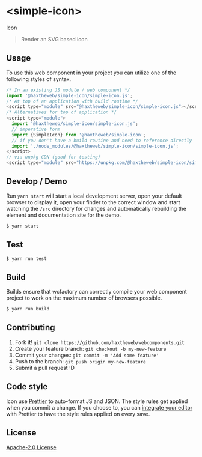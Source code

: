 # &lt;simple-icon&gt;

Icon
> Render an SVG based icon

## Usage
To use this web component in your project you can utilize one of the following styles of syntax.

```js
/* In an existing JS module / web component */
import '@haxtheweb/simple-icon/simple-icon.js';
/* At top of an application with build routine */
<script type="module" src="@haxtheweb/simple-icon/simple-icon.js"></script>
/* Alternatives for top of application */
<script type="module">
  import '@haxtheweb/simple-icon/simple-icon.js';
  // imperative form
  import {SimpleIcon} from '@haxtheweb/simple-icon';
  // if you don't have a build routine and need to reference directly
  import './node_modules/@haxtheweb/simple-icon/simple-icon.js';
</script>
// via unpkg CDN (good for testing)
<script type="module" src="https://unpkg.com/@haxtheweb/simple-icon/simple-icon.js"></script>
```

## Develop / Demo
Run `yarn start` will start a local development server, open your default browser to display it, open your finder to the correct window and start watching the `/src` directory for changes and automatically rebuilding the element and documentation site for the demo.
```bash
$ yarn start
```

## Test

```bash
$ yarn run test
```

## Build
Builds ensure that wcfactory can correctly compile your web component project to
work on the maximum number of browsers possible.
```bash
$ yarn run build
```

## Contributing

1. Fork it! `git clone https://github.com/haxtheweb/webcomponents.git`
2. Create your feature branch: `git checkout -b my-new-feature`
3. Commit your changes: `git commit -m 'Add some feature'`
4. Push to the branch: `git push origin my-new-feature`
5. Submit a pull request :D

## Code style

Icon  use [Prettier][prettier] to auto-format JS and JSON.  The style rules get applied when you commit a change.  If you choose to, you can [integrate your editor][prettier-ed] with Prettier to have the style rules applied on every save.

[prettier]: https://github.com/prettier/prettier/
[prettier-ed]: https://github.com/prettier/prettier/#editor-integration
[polyserve]: https://github.com/Polymer/polyserve
[web-component-tester]: https://github.com/Polymer/web-component-tester

## License
[Apache-2.0 License](http://opensource.org/licenses/Apache-2.0)